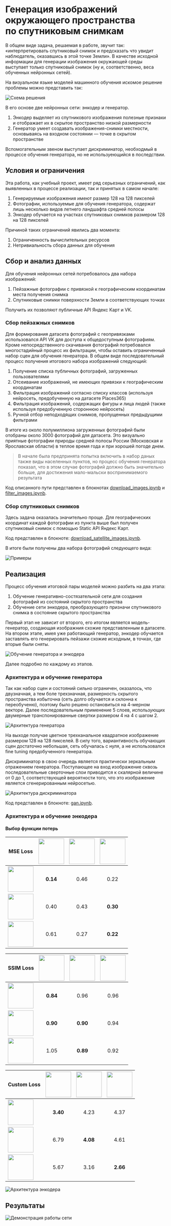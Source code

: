 # Генерация изображений окружающего пространства по спутниковым снимкам

В общем виде задача, решаемая в работе, звучит так: «интерпретировать спутниковый снимок и предсказать что увидит наблюдатель, оказавшись в этой точке Земли».
В качестве исходной информации для генерации изображения окружающей среды выступает только спутниковый снимок (ну и, соответственно, веса обученных нейронных сетей).

На визуальном языке моделей машинного обучения искомое решение проблемы можно представить так:

![Схема решения](./assets/generating.png)

В его основе две нейронных сети: энкодер и генератор.

1. Энкодер выделяет из спутникового изображения полезные признаки и отображает их в скрытое пространство низкой размерности
2. Генератор умеет создавать изображения-снимки местности, основываясь на входном состоянии — точке в скрытом пространстве

Вспомогательным звеном выступает дискриминатор, необходмый в процессе обучения генератора, но не используеющийся в последствии. 

## Условия и ограничения

Эта работа, как учебный проект, имеет ряд серьезных ограничений, как выявленных в процессе реализации, так и принятых в самом начале:

1. Генерируемые изображения имеют размер 128 на 128 пикселей
2. Фотографии, используемые для обучения генератора, содержат лишь несколько видов летнего ландшафта средней полосы
3. Энкодер обучается на участках спутниковых снимков размером 128 на 128 пикселей

Причиной таких ограничений явились два момента:

1. Ограниченность вычислительных ресурсов
2. Нетривиальность сбора данных для обучения

## Сбор и анализ данных

Для обучения нейронных сетей потребовалось два набора изображений:
 
1. Пейзажные фотографии с привязкой к географическим координатам места получения снимка
2. Спутниковые снимки поверхности Земли в соответствующих точках

Получить их позволяют публичные API Яндекс Карт и VK.

### Сбор пейзажных снимков

Для формирования датасета фотографий с геопривязками использовался API VK для доступа к общедоступным фотографиям. Кроме непосредственного скачивания фотографий потребовался многостадийный процесс их фильтрации, чтобы оставить ограниченный набор сцен для обучения генератора. В общем виде последовательный процесс получения итогового набора изображений следующий:

1. Получение списка публичных фотографий, загруженных пользователями
2. Отсеивание изображений, не имеющих привязки к географическим координатам
3. Фильтрация изображений согласно списку классов (используя нейросеть, предобученную на датасете Places365)
4. Фильтрация изображений, содержащих фигуры и лица людей (также используя предобученную стороннюю нейросеть)
5. Ручной отбор неподходящих снимков, пропущенных предыдущими фильтрами

В итоге из около полумиллиона загруженных фотографий были отобраны около 3000 фотографий для датасета. Это визуально приятные фотографии природы средней полосы России (Московская и Ярославская области) в теплое время года и при хорошей погоде днем. 

> В начале была предпринята попытка включить в набор даных также виды населенных пунктов, но процесс обучения генератора показал, что в этом случае фотографий должно быть значительно больше, для достижения мало-мальски воспринимаемого результата

Код описанного пути представлен в блокнотах [download_images.ipynb](./download_images.ipynb) и [filter_images.ipynb](./filter_images.ipynb).

### Сбор спутниковых снимков

Здесь задача оказалась значительно проще. Для географических координат каждой фотографии из пункта выше был получен спутниковый снимок с помощью Static API Яндекс Карт.

Код представлен в блокноте: [download_satellite_images.ipynb](./download_satellite_images.ipynb).

В итоге были получены два набора фотографий следующего вида:

![Примеры](./assets/datasets_examples.png)

## Реализация

Процесс обучения итоговой пары моделей можно разбить на два этапа:

1. Обучение генеративно-состязательной сети для создания фотографий из состояний скрытого пространства
2. Обучение сети энкодера, преобразующего призначи спутникового снимка в состояние скрытого пространства

Первый этап не зависит от второго, его итогом является модель-генератор, создающая изображния схожие представленным в датасете. На втором этапе, имея уже работающий генератор, энкодер обучается заставлять его генерировать пейзажи схожие исходным, в точках, где вторые были сняты.

![Обучение генератора и энкодера](./assets/training.png)

Далее подробно по каждому из этапов. 

### Архитектура и обучение генератора 

Так как набор сцен и состояний сильно ограничен, оказалось, что двузначная, а тем боле трехзначная, размерность скрытого пространства избыточна (сеть долго обучается и склонна к переобученю), поэтому было решено остановиться на 4-мерном векторе. Далее последовательным применение 5 слоев, использующих двумерные транспонированные свертки размером 4 на 4 с шагом 2. 

![Архитектура генератора](./assets/generator.png)

На выходе получае цветное трехканальное квадратное изображение размером 128 на 128 пикселей. В силу того, вариантивность обучающих сцен достаточно небольшая, сеть обучалась с нуля, а не использовался fine tuning предобученного генератора.

Дискриминатор в свою очередь является практически зеркальным отражением генератора. Поступающее на вход изображение сквозь последовательные сверточные слои приводится к скалярной величине от 0 до 1, соответствующей вероятности того, что это изображение является сгенерированным нейросетью.

![Архитектура дискриминатора](./assets/discriminator.png)

Код представлен в блокноте: [gan.ipynb](./gan.ipynb).

### Архитектура и обучение энкодера

#### Выбор функции потерь

| MSE Loss | <img src="./assets/loss_samples/real1.png" width="80" height="80"> | <img src="./assets/loss_samples/real2.png" width="80" height="80"> | <img src="./assets/loss_samples/real3.png" width="80" height="80"> |
| - | :-: | :-: | :-: |
| <img src="./assets/loss_samples/gen1.png" width="80" height="80"> | **0.14** | 0.46 | 0.22 |
| <img src="./assets/loss_samples/gen2.png" width="80" height="80"> | 0.40 | 0.43 | **0.30** |
| <img src="./assets/loss_samples/gen3.png" width="80" height="80"> | 0.61 | 0.27 | **0.22** |

| SSIM Loss | <img src="./assets/loss_samples/real1.png" width="80" height="80"> | <img src="./assets/loss_samples/real2.png" width="80" height="80"> | <img src="./assets/loss_samples/real3.png" width="80" height="80"> |
| - | :-: | :-: | :-: |
| <img src="./assets/loss_samples/gen1.png" width="80" height="80"> | **0.84** | 0.96 | 0.96 |
| <img src="./assets/loss_samples/gen2.png" width="80" height="80"> | **0.90** | **0.90** | 0.94 |
| <img src="./assets/loss_samples/gen3.png" width="80" height="80"> | 1.05 | **0.89** | 0.92 |

| Custom Loss | <img src="./assets/loss_samples/real1.png" width="80" height="80"> | <img src="./assets/loss_samples/real2.png" width="80" height="80"> | <img src="./assets/loss_samples/real3.png" width="80" height="80"> |
| - | :-: | :-: | :-: |
| <img src="./assets/loss_samples/gen1.png" width="80" height="80"> | **3.40** | 4.23 | 4.37 |
| <img src="./assets/loss_samples/gen2.png" width="80" height="80"> | 6.79 | **4.08** | 4.61 |
| <img src="./assets/loss_samples/gen3.png" width="80" height="80"> | 5.67 | 3.16 | **2.66** |

![Архитектура энкодера](./assets/encoder.png)

## Результаты
![Демонстрация работы сети](./demo/prediction.gif)
